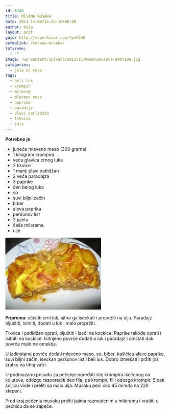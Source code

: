 ```yaml
---
id: 6240
title: MEŠANA MUSAKA
date: 2013-11-06T15:28:10+00:00
author: mila
layout: post
guid: http://superkuvar.com/?p=6240
permalink: /mešana-musaka/
totvreme:
  - ""
image: /wp-content/uploads/2013/11/Mesanamusaka-940x198.jpg
categories:
  - jela od mesa
tags:
  - beli luk
  - krompir
  - mileram
  - mleveno meso
  - paprike
  - paradajz
  - plavi patlidžan
  - tikvice
  - jaja
---
```

**Potrebno je**:

  * juneće mleveno meso (300 grama)
  * 1 kilogram krompira
  * veća glavica crnog luka
  * 2 tikvice
  * 1 manji plavi patlidžan
  * 2 veća paradajza
  * 3 paprike
  * čen belog luka
  * so
  * suvi biljni začin
  * biber
  * aleva paprika
  * peršunov list
  * 2 jajeta
  * čaša milerama
  * ulje

[<img class="alignnone size-medium wp-image-6241" src="/wp-content/uploads/2013/11/Mesanamusaka-300x225.jpg" alt="Mesanamusaka" width="300" height="225" />](/wp-content/uploads/2013/11/Mesanamusaka.jpg)

**Priprema**: očistiti crni luk, sitno ga iseckati i propržiti na ulju. Paradajz oljuštiti, isitniti, dodati u luk i malo propržiti.

Tikvice i patlidžan oprati, oljuštiti i iseći na kockice. Paprike takođe oprati i isitniti na kockice. Isitnjeno povrće dodati u luk i paradajz i dinstati dok povrće malo ne omekša.

U izdinstano povrće dodati mleveno meso, so, biber, kašičicu aleve paprike, suvi biljni začin, iseckan peršunov list i beli luk. Dobro izmešati i pržiti još kratko na tihoj vatri.

U podmazanu posudu za pečenje poređati sloj krompira isečenog na kolutove, odozgo rasporediti deo fila, pa krompir, fil i odozgo krompir. Sipati šoljicu vode i preliti sa malo ulja. Musaku peći oko 45 minuta na 220 stepeni.

Pred kraj pečenja musaku preliti jajima razmućenim u mileramu i vratiiti u pećnicu da se zapeče.
